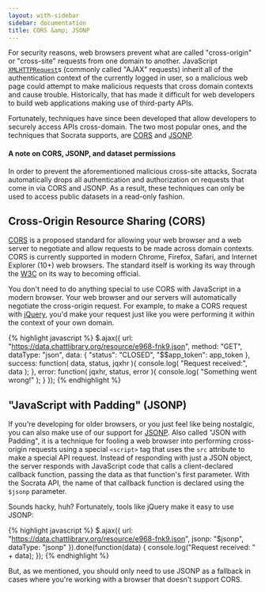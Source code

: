 ```yaml
---
layout: with-sidebar
sidebar: documentation
title: CORS &amp; JSONP
---
```


For security reasons, web browsers prevent what are called "cross-origin" or "cross-site" requests from one domain to another. JavaScript [`XMLHTTPRequest`](https://developer.mozilla.org/en-US/docs/Web/API/XMLHttpRequest)s (commonly called "AJAX" requests) inherit all of the authentication context of the currently logged in user, so a malicious web page could attempt to make malicious requests that cross domain contexts and cause trouble. Historically, that has made it difficult for web developers to build web applications making use of third-party APIs.

Fortunately, techniques have since been developed that allow developers to securely access APIs cross-domain. The two most popular ones, and the techniques that Socrata supports, are [CORS](https://en.wikipedia.org/wiki/Cross-origin_resource_sharing) and [JSONP](https://en.wikipedia.org/wiki/JSONP).

<div class="alert alert-info">
  <h4>A note on CORS, JSONP, and dataset permissions</h4>
  <p>In order to prevent the aforementioned malicious cross-site attacks, Socrata automatically drops all authentication and authorization on requests that come in via CORS and JSONP. As a result, these techniques can only be used to access public datasets in a read-only fashion.</p>
</div>

## Cross-Origin Resource Sharing (CORS)

[CORS](https://en.wikipedia.org/wiki/Cross-origin_resource_sharing) is a proposed standard for allowing your web browser and a web server to negotiate and allow requests to be made across domain contexts. CORS is currently supported in modern Chrome, Firefox, Safari, and Internet Explorer (10+) web browsers. The standard itself is working its way through the [W3C](https://www.w3.org/) on its way to becoming official.

You don't need to do anything special to use CORS with JavaScript in a modern browser. Your web browser and our servers will automatically negotiate the cross-origin request. For example, to make a CORS request with [jQuery](https://jquery.com/), you'd make your request just like you were performing it within the context of your own domain.

{% highlight javascript %}
$.ajax({
  url: "https://data.chattlibrary.org/resource/e968-fnk9.json",
  method: "GET",
  dataType: "json",
  data: {
    "status": "CLOSED",
    "$$app_token": app_token
  },
  success: function( data, status, jqxhr ){
    console.log( "Request received:", data );
  },
  error: function( jqxhr, status, error ){
    console.log( "Something went wrong!" );
  }
});
{% endhighlight %}

## "JavaScript with Padding" (JSONP)

If you're developing for older browsers, or you just feel like being nostalgic, you can also make use of our support for [JSONP](https://en.wikipedia.org/wiki/JSONP). Also called "JSON with Padding", it is a technique for fooling a web browser into performing cross-origin requests using a special `<script>` tag that uses the `src` attribute to make a special API request. Instead of responding with just a JSON object, the server responds with JavaScript code that calls a client-declared callback function, passing the data as that function's first parameter. With the Socrata API, the name of that callback function is declared using the `$jsonp` parameter.

Sounds hacky, huh? Fortunately, tools like jQuery make it easy to use JSONP:

{% highlight javascript %}
$.ajax({
  url: "https://data.chattlibrary.org/resource/e968-fnk9.json",
  jsonp: "$jsonp",
  dataType: "jsonp"
}).done(function(data) {
  console.log("Request received: " + data);
});
{% endhighlight %}

But, as we mentioned, you should only need to use JSONP as a fallback in cases where you're working with a browser that doesn't support CORS.





